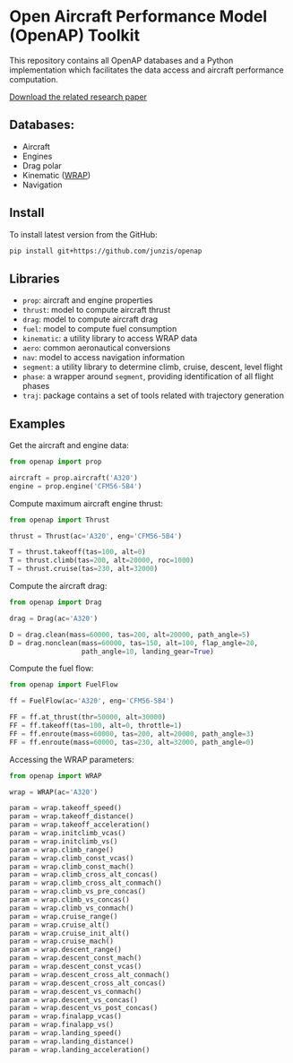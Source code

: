 Open Aircraft Performance Model (OpenAP) Toolkit
========================================================================

This repository contains all OpenAP databases and a Python implementation which facilitates the data access and aircraft performance computation.

[Download the related research paper](https://www.researchgate.net/publication/332013573_OpenAP_The_open-source_aircraft_performance_model_and_associated_toolkit)

Databases:
---------

  - Aircraft
  - Engines
  - Drag polar
  - Kinematic ([WRAP](https://github.com/junzis/wrap))
  - Navigation


Install
-------

To install latest version from the GitHub:

```sh
pip install git+https://github.com/junzis/openap
```


Libraries
---------

  - `prop`: aircraft and engine properties
  - `thrust`: model to compute aircraft thrust
  - `drag`: model to compute aircraft drag
  - `fuel`: model to compute fuel consumption
  - `kinematic`: a utility library to access WRAP data
  - `aero`: common aeronautical conversions
  - `nav`: model to access navigation information
  - `segment`: a utility library to determine climb, cruise, descent, level flight
  - `phase`: a wrapper around `segment`, providing identification of all flight phases
  - `traj`: package contains a set of tools related with trajectory generation

Examples
--------

Get the aircraft and engine data:

```python
from openap import prop

aircraft = prop.aircraft('A320')
engine = prop.engine('CFM56-5B4')
```

Compute maximum aircraft engine thrust:

```python
from openap import Thrust

thrust = Thrust(ac='A320', eng='CFM56-5B4')

T = thrust.takeoff(tas=100, alt=0)
T = thrust.climb(tas=200, alt=20000, roc=1000)
T = thrust.cruise(tas=230, alt=32000)
```

Compute the aircraft drag:

```python
from openap import Drag

drag = Drag(ac='A320')

D = drag.clean(mass=60000, tas=200, alt=20000, path_angle=5)
D = drag.nonclean(mass=60000, tas=150, alt=100, flap_angle=20,
                  path_angle=10, landing_gear=True)
```

Compute the fuel flow:

```python
from openap import FuelFlow

ff = FuelFlow(ac='A320', eng='CFM56-5B4')

FF = ff.at_thrust(thr=50000, alt=30000)
FF = ff.takeoff(tas=100, alt=0, throttle=1)
FF = ff.enroute(mass=60000, tas=200, alt=20000, path_angle=3)
FF = ff.enroute(mass=60000, tas=230, alt=32000, path_angle=0)
```

Accessing the WRAP parameters:

```python
from openap import WRAP

wrap = WRAP(ac='A320')

param = wrap.takeoff_speed()
param = wrap.takeoff_distance()
param = wrap.takeoff_acceleration()
param = wrap.initclimb_vcas()
param = wrap.initclimb_vs()
param = wrap.climb_range()
param = wrap.climb_const_vcas()
param = wrap.climb_const_mach()
param = wrap.climb_cross_alt_concas()
param = wrap.climb_cross_alt_conmach()
param = wrap.climb_vs_pre_concas()
param = wrap.climb_vs_concas()
param = wrap.climb_vs_conmach()
param = wrap.cruise_range()
param = wrap.cruise_alt()
param = wrap.cruise_init_alt()
param = wrap.cruise_mach()
param = wrap.descent_range()
param = wrap.descent_const_mach()
param = wrap.descent_const_vcas()
param = wrap.descent_cross_alt_conmach()
param = wrap.descent_cross_alt_concas()
param = wrap.descent_vs_conmach()
param = wrap.descent_vs_concas()
param = wrap.descent_vs_post_concas()
param = wrap.finalapp_vcas()
param = wrap.finalapp_vs()
param = wrap.landing_speed()
param = wrap.landing_distance()
param = wrap.landing_acceleration()
```
